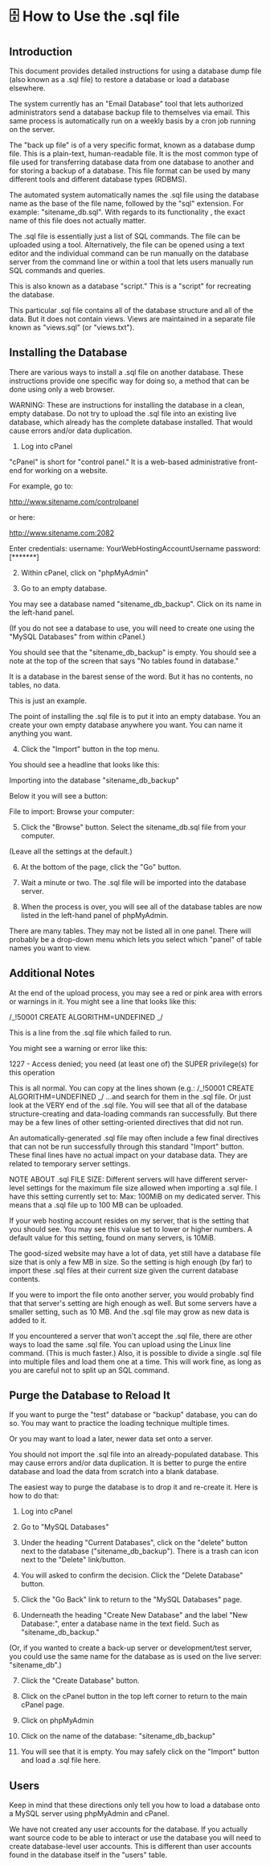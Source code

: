 # 🗄️ How to Use the .sql file 

## Introduction

This document provides detailed instructions for using a database dump file
(also known as a .sql file) to restore a database or load a database elsewhere.

The system currently has an "Email Database" tool that lets authorized
administrators send a database backup file to themselves via email. This same
process is automatically run on a weekly basis by a cron job running on the
server.

The "back up file" is of a very specific format, known as a database dump file.
This is a plain-text, human-readable file. It is the most common type of file
used for transferring database data from one database to another and for storing
a backup of a database. This file format can be used by many different tools and
different database types (RDBMS).

The automated system automatically names the .sql file using the database name
as the base of the file name, followed by the "sql" extension. For example:
"sitename_db.sql". With regards to its functionality , the exact name of this
file does not actually matter.

The .sql file is essentially just a list of SQL commands. The file can be
uploaded using a tool. Alternatively, the file can be opened using a text editor
and the individual command can be run manually on the database server from the
command line or within a tool that lets users manually run SQL commands and
queries.

This is also known as a database "script." This is a "script" for recreating the
database.

This particular .sql file contains all of the database structure and all of the
data. But it does not contain views. Views are maintained in a separate file
known as "views.sql" (or "views.txt").

## Installing the Database

There are various ways to install a .sql file on another database. These
instructions provide one specific way for doing so, a method that can be done
using only a web browser.

WARNING: These are instructions for installing the database in a clean, empty
database. Do not try to upload the .sql file into an existing live database,
which already has the complete database installed. That would cause errors
and/or data duplication.

1. Log into cPanel

"cPanel" is short for "control panel." It is a web-based administrative
front-end for working on a website.

For example, go to:

http://www.sitename.com/controlpanel

or here:

http://www.sitename.com:2082

Enter credentials: username: YourWebHostingAccountUsername password: [*******]

2. Within cPanel, click on "phpMyAdmin"

3. Go to an empty database.

You may see a database named "sitename_db_backup". Click on its name in the
left-hand panel.

(If you do not see a database to use, you will need to create one using the
"MySQL Databases" from within cPanel.)

You should see that the "sitename_db_backup" is empty. You should see a note at
the top of the screen that says "No tables found in database."

It is a database in the barest sense of the word. But it has no contents, no
tables, no data.

This is just an example.

The point of installing the .sql file is to put it into an empty database. You
an create your own empty database anywhere you want. You can name it anything
you want.

4. Click the "Import" button in the top menu.

You should see a headline that looks like this:

Importing into the database "sitename_db_backup"

Below it you will see a button:

File to import: Browse your computer:

5. Click the "Browse" button. Select the sitename_db.sql file from your
   computer.

(Leave all the settings at the default.)

6. At the bottom of the page, click the "Go" button.

7. Wait a minute or two. The .sql file will be imported into the database
   server.

8. When the process is over, you will see all of the database tables are now
   listed in the left-hand panel of phpMyAdmin.

There are many tables. They may not be listed all in one panel. There will
probably be a drop-down menu which lets you select which "panel" of table names
you want to view.

## Additional Notes

At the end of the upload process, you may see a red or pink area with errors or
warnings in it. You might see a line that looks like this:

/_!50001 CREATE ALGORITHM=UNDEFINED _/

This is a line from the .sql file which failed to run.

You might see a warning or error like this:

1227 - Access denied; you need (at least one of) the SUPER privilege(s) for this
operation

This is all normal. You can copy at the lines shown (e.g.: /_!50001 CREATE
ALGORITHM=UNDEFINED _/ ...and search for them in the .sql file. Or just look at
the VERY end of the .sql file. You will see that all of the database
structure-creating and data-loading commands ran successfully. But there may be
a few lines of other setting-oriented directives that did not run.

An automatically-generated .sql file may often include a few final directives
that can not be run successfully through this standard "Import" button. These
final lines have no actual impact on your database data. They are related to
temporary server settings.

NOTE ABOUT .sql FILE SIZE: Different servers will have different server-level
settings for the maximum file size allowed when importing a .sql file. I have
this setting currently set to: Max: 100MiB on my dedicated server. This means
that a .sql file up to 100 MB can be uploaded.

If your web hosting account resides on my server, that is the setting that you
should see. You may see this value set to lower or higher numbers. A default
value for this setting, found on many servers, is 10MiB.

The good-sized website may have a lot of data, yet still have a database file
size that is only a few MB in size. So the setting is high enough (by far) to
import these .sql files at their current size given the current database
contents.

If you were to import the file onto another server, you would probably find that
that server's setting are high enough as well. But some servers have a smaller
setting, such as 10 MB. And the .sql file may grow as new data is added to it.

If you encountered a server that won't accept the .sql file, there are other
ways to load the same .sql file. You can upload using the Linux line command.
(This is much faster.) Also, it is possible to divide a single .sql file into
multiple files and load them one at a time. This will work fine, as long as you
are careful not to split up an SQL command.

## Purge the Database to Reload It

If you want to purge the "test" database or "backup" database, you can do so.
You may want to practice the loading technique multiple times.

Or you may want to load a later, newer data set onto a server.

You should not import the .sql file into an already-populated database. This may
cause errors and/or data duplication. It is better to purge the entire database
and load the data from scratch into a blank database.

The easiest way to purge the database is to drop it and re-create it. Here is
how to do that:

1. Log into cPanel

2. Go to "MySQL Databases"

3. Under the heading "Current Databases", click on the "delete" button next to
   the database ("sitename_db_backup"). There is a trash can icon next to the
   "Delete" link/button.

4. You will asked to confirm the decision. Click the "Delete Database" button.

5. Click the "Go Back" link to return to the "MySQL Databases" page.

6. Underneath the heading "Create New Database" and the label "New Database:",
   enter a database name in the text field. Such as "sitename_db_backup."

(Or, if you wanted to create a back-up server or development/test server, you
could use the same name for the database as is used on the live server:
"sitename_db".)

7. Click the "Create Database" button.

8. Click on the cPanel button in the top left corner to return to the main
   cPanel page.

9. Click on phpMyAdmin

10. Click on the name of the database: "sitename_db_backup"

11. You will see that it is empty. You may safely click on the "Import" button
    and load a .sql file here.

## Users

Keep in mind that these directions only tell you how to load a database onto a
MySQL server using phpMyAdmin and cPanel.

We have not created any user accounts for the database. If you actually want
source code to be able to interact or use the database you will need to create
database-level user accounts. This is different than user accounts found in the
database itself in the "users" table.
